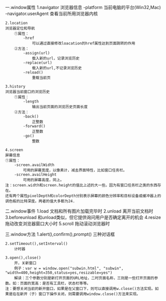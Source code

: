一.window属性
	1.navigator
	浏览器信息
		-platform							当前电脑的平台(Win32,Mac)
		-navigator.userAgent  查看当前所用浏览器内核

	2.location
	浏览器定位和导航
		①属性：
			-href
				可以通过直接修改loacation的href属性达到页面跳转的作用
		②方法：
			-assign(url)
				载入新的url，记录浏览历史
			-replace(url)
				载入新的url,不记录浏览历史
			-reload()
				重载当前页

	3.history
	浏览器当前窗口的浏览历史
		①属性：
			-length			
				输出当前页面的浏览历史页面长度
		②方法：
			-back()    	
				正整数
			-forward() 	
				正整数
			-go() 			
				整数

	4.screen
	屏幕信息
	①属性：
		-screen.availWidth
			可用的屏幕宽度，以像素计，减去界面特性，比如窗口任务栏。
		-screen.availHeight 	
			可用的屏幕高度，同上。
	注：screen.width和screen.height的值比上述的大一些。因为有窗口任务栏之类的东西存在。
	还有两个属性pixelDepth和colorDepth分别表示屏幕的颜色分辨率和目标设备或缓冲器上的调色板的比特深度。两者的值大多都为24.


二.window事件
	1.load
		文档和所有图片加载完毕时
	2.unload
		离开当前文档时
	3.beforeunload
		和unload类似，但它提供询问用户是否确定离开的机会
	4.resize
		拖动改变浏览器窗口大小时
	5.scroll
		拖动滚动浏览器时

三.window方法
	1.alert(),confirm(),prompt()
		三种对话框

	2.setTimeout(),setInterval()
		计时器

	3.open(),close()
		开，关新窗口
		例子：var w = window.open("subwin.html", "subwin", "width=400,height=350,status=yes,resizable=yes")
		解读：三个参数分别是新打开页面的URL地址，二时页面名称，三则是一些打开页面的参数。如：页面的宽高：是否有工具栏，状态栏等等。
	注：要想关闭当前的新开窗口，如果是在父窗口下，则可以直接调用w.close()方法实现。如果是在在新开（子）窗口下操作关闭，则需要调用window.close()方法来实现。

	
	
		
	






















